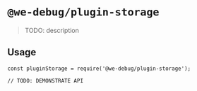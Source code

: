 # `@we-debug/plugin-storage`

> TODO: description

## Usage

```
const pluginStorage = require('@we-debug/plugin-storage');

// TODO: DEMONSTRATE API
```
